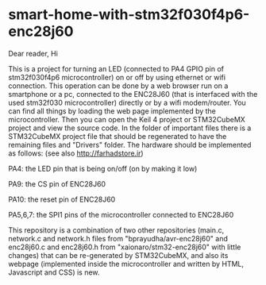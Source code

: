 # smart-home-with-stm32f030f4p6-enc28j60



Dear reader, Hi

This is a project for turning an LED (connected to PA4 GPIO pin of stm32f030f4p6 microcontroller) on or off by using ethernet or wifi connection. This operation can be done by a web browser run on a smartphone or a pc, connected to the ENC28J60 (that is interfaced with the used stm32f030 microcontroller) directly or by a wifi modem/router. You can find all things by loading the web page implemented by the microcontroller. Then you can open the Keil 4 project or STM32CubeMX project and view the source code. In the folder of important files there is a STM32CubeMX project file that should be regenerated to have the remaining files and "Drivers" folder. The hardware should be implemented as follows: (see also http://farhadstore.ir)

PA4: the LED pin that is being on/off (on by making it low)

PA9: the CS pin of ENC28J60

PA10: the reset pin of ENC28J60

PA5,6,7: the SPI1 pins of the microcontroller connected to ENC28J60

This repository is a combination of two other repositories (main.c, network.c and network.h files from "bprayudha/avr-enc28j60" and enc28j60.c and enc28j60.h from "xaionaro/stm32-enc28j60" with little changes) that can be re-generated by STM32CubeMX, and also its webpage (implemented inside the microcontroller and written by HTML, Javascript and CSS) is new.


